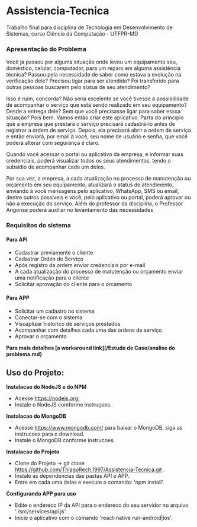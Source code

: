 # Assistencia-Tecnica
Trabalho final para disciplina de Tecnologia em Desenvolvimento de Sistemas, curso Ciência da Computação - UTFPR-MD

### Apresentação do Problema
Você já passou por alguma situação onde levou um equipamento seu, doméstico,
celular, computador, para um reparo em alguma assistência técnica? Passou pela
necessidade de saber como estava a evolução na verificação dele? Precisou ligar
para ser atendido? Foi transferido para outras pessoas buscarem pelo status de
seu atendimento?

Isso é ruim, concorda? Não seria excelente se você tivesse a possibilidade de
acompanhar o serviço que está sendo realizado em seu equipamento? Desde a
entrega dele? Sem que você precisasse ligar para saber esssa situação?
Pois bem. 
Vamos então criar este aplicativo. Parta do princípio que a empresa
que prestará o serviço precisará cadastrá-lo antes de registrar a ordem de
serviço. 
Depois, ela precisará abrir a ordem de serviço e então enviará, por
email à você, seu nome de usuário e senha, que você poderá alterar com segurança
é claro.

Quando você acessar o portal ou aplicativo da empresa, e informar suas
credenciais, poderá visualizar todos os seus atendimentos, tendo o subsidio de
acompanhar cada um deles.

Por sua vez, a empresa, a cada atualização no processo de manutenção ou
orçamento em seu equipamento, atualizará o status de atendimento, enviando à
você mensagens pelo aplicativo, WhatsApp, SMS ou email, dentre outros possíveis
e você, pelo aplicativo ou portal, poderá aprovar ou não a execução do serviço.
Além do professor da disciplina, o Professor Angonse poderá auxiliar no 
levantamento das necessidades

### Requisitos do sistema

#### Para API
 - Cadastrar previamente o cliente
 - Cadastrar Orden de Serviço
 - Após registro da ordem enviar credenciais por e-mail
 - A cada atualização do processo de matutenção ou orçamento enviar uma notificação para o cliente
 - Solicitar aprovação do cliente para o orcamento

#### Para APP
 - Solicitar um cadastro no sistema
 - Conectar-se com o sistema
 - Visuaplizar historico de serviços prestados
 - Acompanhar com detalhes cada uma das ordens de serviço
 - Aprovar o orçamento


**Para mais detalhes [a workaround link](/Estudo de Caso/analise do problema.md)**


## Uso do Projeto:
**Instalacao do NodeJS e do NPM**
- Acesse https://nodejs.org;
- Instale o NodeJS comforme instruçoes.

**Instalacao do MongoDB**
- Acesse https://www.mongodb.com/ para baixar o MongoDB, siga as instrucoes para o download.
- Instale o MongoDB conforme instrucoes.

**Instalacao do Projeto**
- Clone do Projeto -> git clone https://github.com/ThiagoRech.1997/Assistencia-Tecnica.git .
- Instale as dependencias das pastas API e APP.
- Entre em cada uma delas e execute o comando: 'npm install'.
 
**Configurando APP para uso**
- Edite o endereco IP da API para o endereco do seu servidor no arquivo './src/services/api.js'.
- Inicie o aplicativo com o comando 'react-native run-android|ios'.
